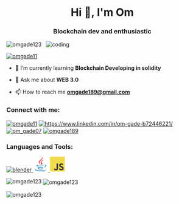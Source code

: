 <h1 align="center">Hi 👋, I'm Om</h1>
<h3 align="center">Blockchain dev and enthusiastic</h3>
<img align="right" alt="coding" width="400" src="https://c.tenor.com/Q5e7EFiLLVMAAAAC/ethereum.gif">

<p align="left"> <img src="https://komarev.com/ghpvc/?username=omgade123&label=Profile%20views&color=0e75b6&style=flat" alt="omgade123" /> </p>

<p align="left"> <a href="https://twitter.com/omgade11" target="blank"><img src="https://img.shields.io/twitter/follow/omgade11?logo=twitter&style=for-the-badge" alt="omgade11" /></a> </p>

- 🌱 I’m currently learning **Blockchain Developing in solidity**

- 💬 Ask me about **WEB 3.0**

- 📫 How to reach me **omgade189@gmail.com**

<h3 align="left">Connect with me:</h3>
<p align="left">
<a href="https://twitter.com/omgade11" target="blank"><img align="center" src="https://raw.githubusercontent.com/rahuldkjain/github-profile-readme-generator/master/src/images/icons/Social/twitter.svg" alt="omgade11" height="30" width="40" /></a>
<a href="https://linkedin.com/in/https://www.linkedin.com/in/om-gade-b72446221/" target="blank"><img align="center" src="https://raw.githubusercontent.com/rahuldkjain/github-profile-readme-generator/master/src/images/icons/Social/linked-in-alt.svg" alt="https://www.linkedin.com/in/om-gade-b72446221/" height="30" width="40" /></a>
<a href="https://instagram.com/om_gade07" target="blank"><img align="center" src="https://raw.githubusercontent.com/rahuldkjain/github-profile-readme-generator/master/src/images/icons/Social/instagram.svg" alt="om_gade07" height="30" width="40" /></a>
<a href="https://www.hackerrank.com/omgade189" target="blank"><img align="center" src="https://raw.githubusercontent.com/rahuldkjain/github-profile-readme-generator/master/src/images/icons/Social/hackerrank.svg" alt="omgade189" height="30" width="40" /></a>
</p>

<h3 align="left">Languages and Tools:</h3>
<p align="left"> <a href="https://www.blender.org/" target="_blank" rel="noreferrer"> <img src="https://download.blender.org/branding/community/blender_community_badge_white.svg" alt="blender" width="40" height="40"/> </a> <a href="https://www.java.com" target="_blank" rel="noreferrer"> <img src="https://raw.githubusercontent.com/devicons/devicon/master/icons/java/java-original.svg" alt="java" width="40" height="40"/> </a> <a href="https://developer.mozilla.org/en-US/docs/Web/JavaScript" target="_blank" rel="noreferrer"> <img src="https://raw.githubusercontent.com/devicons/devicon/master/icons/javascript/javascript-original.svg" alt="javascript" width="40" height="40"/> </a> </p>

<p><img align="left" src="https://github-readme-stats.vercel.app/api/top-langs?username=omgade123&show_icons=true&locale=en&layout=compact" alt="omgade123" /></p>

<p>&nbsp;<img align="center" src="https://github-readme-stats.vercel.app/api?username=omgade123&show_icons=true&locale=en" alt="omgade123" /></p>

<p><img align="center" src="https://github-readme-streak-stats.herokuapp.com/?user=omgade123&" alt="omgade123" /></p>
